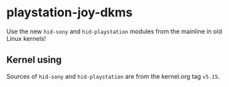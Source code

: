 # playstation-joy-dkms
Use the new `hid-sony` and `hid-playstation` modules from the mainline in old Linux kernels!

## Kernel using

Sources of `hid-sony` and `hid-playstation` are from the kernel.org tag `v5.15`.